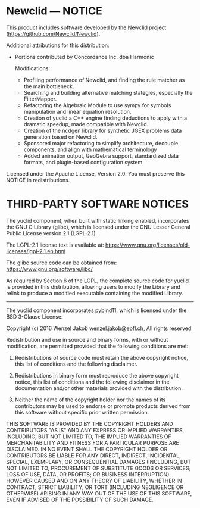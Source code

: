 Newclid — NOTICE
================

This product includes software developed by the Newclid project (https://github.com/Newclid/Newclid).

Additional attributions for this distribution:
- Portions contributed by Concordance Inc. dba Harmonic
  
  Modifications:
  
    - Profiling performance of Newclid, and finding the rule matcher as the main bottleneck.
    - Searching and building alternative matching stategies, especially the FilterMapper.
    - Refactoring the Algebraic Module to use sympy for symbols manipulation and linear equation resolution.
    - Creation of yuclid a C++ engine finding deductions to apply with a dramatic speedup, made compatible with Newclid.
    - Creation of the ncdgen library for synthetic JGEX problems data generation based on Newclid.
    - Sponsored major refactoring to simplify architecture, decouple components, and align with mathematical terminology
    - Added animation output, GeoGebra support, standardized data formats, and plugin-based configuration system


Licensed under the Apache License, Version 2.0. You must preserve this NOTICE in redistributions.


THIRD-PARTY SOFTWARE NOTICES
============================

The yuclid component, when built with static linking enabled, incorporates the
GNU C Library (glibc), which is licensed under the GNU Lesser General Public
License version 2.1 (LGPL-2.1).

The LGPL-2.1 license text is available at:
https://www.gnu.org/licenses/old-licenses/lgpl-2.1.en.html

The glibc source code can be obtained from: https://www.gnu.org/software/libc/

As required by Section 6 of the LGPL, the complete source code for yuclid is
provided in this distribution, allowing users to modify the Library and relink
to produce a modified executable containing the modified Library.

--------------------------------------------------------------------------------

The yuclid component incorporates pybind11, which is licensed under the
BSD 3-Clause License:

Copyright (c) 2016 Wenzel Jakob <wenzel.jakob@epfl.ch>, All rights reserved.

Redistribution and use in source and binary forms, with or without
modification, are permitted provided that the following conditions are met:

1. Redistributions of source code must retain the above copyright notice, this
   list of conditions and the following disclaimer.

2. Redistributions in binary form must reproduce the above copyright notice,
   this list of conditions and the following disclaimer in the documentation
   and/or other materials provided with the distribution.

3. Neither the name of the copyright holder nor the names of its contributors
   may be used to endorse or promote products derived from this software
   without specific prior written permission.

THIS SOFTWARE IS PROVIDED BY THE COPYRIGHT HOLDERS AND CONTRIBUTORS "AS IS" AND
ANY EXPRESS OR IMPLIED WARRANTIES, INCLUDING, BUT NOT LIMITED TO, THE IMPLIED
WARRANTIES OF MERCHANTABILITY AND FITNESS FOR A PARTICULAR PURPOSE ARE
DISCLAIMED. IN NO EVENT SHALL THE COPYRIGHT HOLDER OR CONTRIBUTORS BE LIABLE FOR
ANY DIRECT, INDIRECT, INCIDENTAL, SPECIAL, EXEMPLARY, OR CONSEQUENTIAL DAMAGES
(INCLUDING, BUT NOT LIMITED TO, PROCUREMENT OF SUBSTITUTE GOODS OR SERVICES;
LOSS OF USE, DATA, OR PROFITS; OR BUSINESS INTERRUPTION) HOWEVER CAUSED AND ON
ANY THEORY OF LIABILITY, WHETHER IN CONTRACT, STRICT LIABILITY, OR TORT
(INCLUDING NEGLIGENCE OR OTHERWISE) ARISING IN ANY WAY OUT OF THE USE OF THIS
SOFTWARE, EVEN IF ADVISED OF THE POSSIBILITY OF SUCH DAMAGE.

